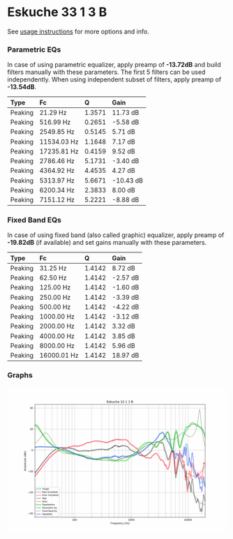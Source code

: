 # Eskuche 33 1 3 B
See [usage instructions](https://github.com/jaakkopasanen/AutoEq#usage) for more options and info.

### Parametric EQs
In case of using parametric equalizer, apply preamp of **-13.72dB** and build filters manually
with these parameters. The first 5 filters can be used independently.
When using independent subset of filters, apply preamp of **-13.54dB**.

| Type    | Fc          |      Q | Gain      |
|:--------|:------------|:-------|:----------|
| Peaking | 21.29 Hz    | 1.3571 | 11.73 dB  |
| Peaking | 516.99 Hz   | 0.2651 | -5.58 dB  |
| Peaking | 2549.85 Hz  | 0.5145 | 5.71 dB   |
| Peaking | 11534.03 Hz | 1.1648 | 7.17 dB   |
| Peaking | 17235.81 Hz | 0.4159 | 9.52 dB   |
| Peaking | 2786.46 Hz  | 5.1731 | -3.40 dB  |
| Peaking | 4364.92 Hz  | 4.4535 | 4.27 dB   |
| Peaking | 5313.97 Hz  | 5.6671 | -10.43 dB |
| Peaking | 6200.34 Hz  | 2.3833 | 8.00 dB   |
| Peaking | 7151.12 Hz  | 5.2221 | -8.88 dB  |

### Fixed Band EQs
In case of using fixed band (also called graphic) equalizer, apply preamp of **-19.82dB**
(if available) and set gains manually with these parameters.

| Type    | Fc          |      Q | Gain     |
|:--------|:------------|:-------|:---------|
| Peaking | 31.25 Hz    | 1.4142 | 8.72 dB  |
| Peaking | 62.50 Hz    | 1.4142 | -2.57 dB |
| Peaking | 125.00 Hz   | 1.4142 | -1.60 dB |
| Peaking | 250.00 Hz   | 1.4142 | -3.39 dB |
| Peaking | 500.00 Hz   | 1.4142 | -4.22 dB |
| Peaking | 1000.00 Hz  | 1.4142 | -3.12 dB |
| Peaking | 2000.00 Hz  | 1.4142 | 3.32 dB  |
| Peaking | 4000.00 Hz  | 1.4142 | 3.85 dB  |
| Peaking | 8000.00 Hz  | 1.4142 | 5.96 dB  |
| Peaking | 16000.01 Hz | 1.4142 | 18.97 dB |

### Graphs
![](./Eskuche%2033%201%203%20B.png)